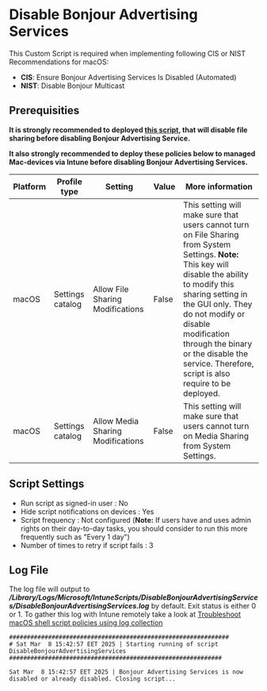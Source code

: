 # Disable Bonjour Advertising Services
This Custom Script is required when implementing following CIS or NIST Recommendations for macOS: 
- **CIS**: Ensure Bonjour Advertising Services Is Disabled (Automated)
- **NIST**: Disable Bonjour Multicast

## Prerequisities
**It is strongly recommended to deployed [this script](https://github.com/microsoft/shell-intune-samples/tree/master/macOS/Config/Disable%20File%20Sharing), that will disable file sharing before disabling Bonjour Advertising Service.**

**It also strongly recommended to deploy these policies below to managed Mac-devices via Intune before disabling Bonjour Advertising Services.**

| Platform | Profile type | Setting | Value | More information |
| -------- | ------- | -------- | ------- | ------- |
| macOS | Settings catalog | Allow File Sharing Modifications | False | This setting will make sure that users cannot turn on File Sharing from System Settings. **Note:** This key will disable the ability to modify this sharing setting in the GUI only. They do not modify or disable modification through the binary or the disable the service. Therefore, script is also require to be deployed.  |
| macOS | Settings catalog | Allow Media Sharing Modifications | False | This setting will make sure that users cannot turn on Media Sharing from System Settings. |

## Script Settings
- Run script as signed-in user : No
- Hide script notifications on devices : Yes
- Script frequency : Not configured (**Note:** If users have and uses admin rights on their day-to-day tasks, you should consider to run this more frequently such as "Every 1 day")
- Number of times to retry if script fails : 3

## Log File
The log file will output to ***/Library/Logs/Microsoft/IntuneScripts/DisableBonjourAdvertisingServices/DisableBonjourAdvertisingServices.log*** by default. Exit status is either 0 or 1. To gather this log with Intune remotely take a look at  [Troubleshoot macOS shell script policies using log collection](https://docs.microsoft.com/en-us/mem/intune/apps/macos-shell-scripts#troubleshoot-macos-shell-script-policies-using-log-collection)

```
##############################################################
# Sat Mar  8 15:42:57 EET 2025 | Starting running of script DisableBonjourAdvertisingServices
############################################################

Sat Mar  8 15:42:57 EET 2025 | Bonjour Advertising Services is now disabled or already disabled. Closing script...
```
